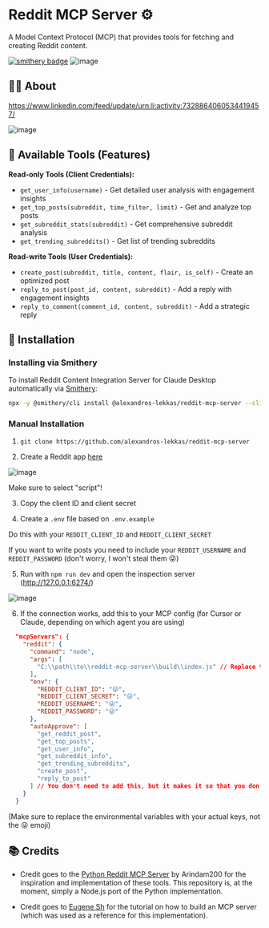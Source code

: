 # Reddit MCP Server ⚙️

A Model Context Protocol (MCP) that provides tools for fetching and creating Reddit content.

[![smithery badge](https://smithery.ai/badge/@alexandros-lekkas/reddit-mcp-server)](https://smithery.ai/server/@alexandros-lekkas/reddit-mcp-server)
![image](https://github.com/user-attachments/assets/705c63ef-5d3c-4a68-8d3b-18dfda0a29f2)

## 🧑‍💻 About

https://www.linkedin.com/feed/update/urn:li:activity:7328864060534419457/

![image](https://github.com/user-attachments/assets/aedc0966-75d4-45c4-a384-df03d232e29d)

## 🔧 Available Tools (Features)

**Read-only Tools (Client Credentials):**

- `get_user_info(username)` - Get detailed user analysis with engagement insights
- `get_top_posts(subreddit, time_filter, limit)` - Get and analyze top posts
- `get_subreddit_stats(subreddit)` - Get comprehensive subreddit analysis
- `get_trending_subreddits()` - Get list of trending subreddits

**Read-write Tools (User Credentials):**

- `create_post(subreddit, title, content, flair, is_self)` - Create an optimized post
- `reply_to_post(post_id, content, subreddit)` - Add a reply with engagement insights
- `reply_to_comment(comment_id, content, subreddit)` - Add a strategic reply

## 🔌 Installation

### Installing via Smithery

To install Reddit Content Integration Server for Claude Desktop automatically via [Smithery](https://smithery.ai/server/@alexandros-lekkas/reddit-mcp-server):

```bash
npx -y @smithery/cli install @alexandros-lekkas/reddit-mcp-server --client claude
```

### Manual Installation
1. `git clone https://github.com/alexandros-lekkas/reddit-mcp-server`

2. Create a Reddit app [here](https://www.reddit.com/prefs/apps)

![image](https://github.com/user-attachments/assets/bb7582d6-abf2-4282-a102-bd2e0f2c1c41)

Make sure to select "script"!

3. Copy the client ID and client secret

4. Create a `.env` file based on `.env.example`

Do this with your `REDDIT_CLIENT_ID` and `REDDIT_CLIENT_SECRET`

If you want to write posts you need to include your `REDDIT_USERNAME` and `REDDIT_PASSWORD` (don't worry, I won't steal them 😜)

5. Run with `npm run dev` and open the inspection server (http://127.0.0.1:6274/)

![image](https://github.com/user-attachments/assets/705c63ef-5d3c-4a68-8d3b-18dfda0a29f2)

6. If the connection works, add this to your MCP config (for Cursor or Claude, depending on which agent you are using)

```json
  "mcpServers": {
    "reddit": {
      "command": "node",
      "args": [
        "C:\\path\\to\\reddit-mcp-server\\build\\index.js" // Replace this with your local path to build/index.js
      ],
      "env": {
        "REDDIT_CLIENT_ID": "😜",
        "REDDIT_CLIENT_SECRET": "😜",
        "REDDIT_USERNAME": "😜",
        "REDDIT_PASSWORD": "😜"
      },
      "autoApprove": [
        "get_reddit_post",
        "get_top_posts",
        "get_user_info",
        "get_subreddit_info",
        "get_trending_subreddits",
        "create_post",
        "reply_to_post"
      ] // You don't need to add this, but it makes it so that you don't have to keep clicking approve
    }
  }
```

(Make sure to replace the environmental variables with your actual keys, not the 😜 emoji)

## 📚 Credits

- Credit goes to the [Python Reddit MCP Server](https://github.com/Arindam200/reddit-mcp) by Arindam200 for the inspiration and implementation of these tools. This repository is, at the moment, simply a Node.js port of the Python implementation.

- Credit goes to [Eugene Sh](https://medium.com/@eugenesh4work/how-to-build-an-mcp-server-fast-a-step-by-step-tutorial-e09faa5f7e3b) for the tutorial on how to build an MCP server (which was used as a reference for this implementation).

